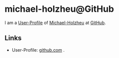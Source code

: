 # michael-holzheu@GitHub

I am a [User-Profile](9000140.md) of [Michael-Holzheu](0.md) at [GitHub](9000061.md).

## Links

- User-Profile: [github.com](https://github.com/michael-holzheu)
.

